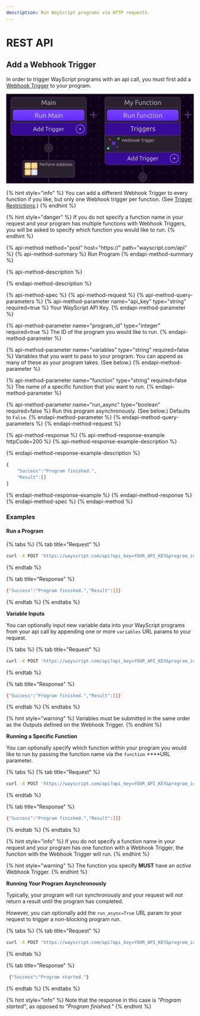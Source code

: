 ```yaml
---
description: Run WayScript programs via HTTP requests.
---
```


# REST API

## **Add a Webhook Trigger**

In order to trigger WayScript programs with an api call, you must first add a [Webhook Trigger](../library/triggers/webhook-trigger.md) to your program.

![](../.gitbook/assets/webhook_function.png)

{% hint style="info" %}
You can add a different Webhook Trigger to every function if you like, but only one Webhook trigger per function. \(See [Trigger Restrictions](../library/triggers/#trigger-restrictions).\)
{% endhint %}

{% hint style="danger" %}
If you do not specify a function name in your request and your program has multiple functions with Webhook Triggers, you will be asked to specify which function you would like to run.
{% endhint %}

{% api-method method="post" host="https://" path="wayscript.com/api" %}
{% api-method-summary %}
Run Program
{% endapi-method-summary %}

{% api-method-description %}

{% endapi-method-description %}

{% api-method-spec %}
{% api-method-request %}
{% api-method-query-parameters %}
{% api-method-parameter name="api\_key" type="string" required=true %}
Your WayScript API Key.
{% endapi-method-parameter %}

{% api-method-parameter name="program\_id" type="integer" required=true %}
The ID of the program you would like to run.
{% endapi-method-parameter %}

{% api-method-parameter name="variables" type="string" required=false %}
Variables that you want to pass to your program. You can append as many of these as your program takes. \(See below.\)
{% endapi-method-parameter %}

{% api-method-parameter name="function" type="string" required=false %}
The name of a specific function that you want to run.
{% endapi-method-parameter %}

{% api-method-parameter name="run\_async" type="boolean" required=false %}
Run this program asynchronously. \(See below.\) Defaults to `False`.
{% endapi-method-parameter %}
{% endapi-method-query-parameters %}
{% endapi-method-request %}

{% api-method-response %}
{% api-method-response-example httpCode=200 %}
{% api-method-response-example-description %}

{% endapi-method-response-example-description %}

```javascript
{
    "Success":"Program finished.",
    "Result":[]
}
```
{% endapi-method-response-example %}
{% endapi-method-response %}
{% endapi-method-spec %}
{% endapi-method %}

### Examples

#### Run a Program

{% tabs %}
{% tab title="Request" %}
```bash
curl -X POST 'https://wayscript.com/api?api_key=YOUR_API_KEY&program_id=1234'
```
{% endtab %}

{% tab title="Response" %}
```bash
{"Success":"Program finished.","Result":[]}
```
{% endtab %}
{% endtabs %}

**Variable Inputs**

You can optionally input new variable data into your WayScript programs from your api call by appending one or more `variables` URL params to your request.

{% tabs %}
{% tab title="Request" %}
```bash
curl -X POST 'https://wayscript.com/api?api_key=YOUR_API_KEY&program_id=1234&variables=Foo&variables=Bar'
```
{% endtab %}

{% tab title="Response" %}
```bash
{"Success":"Program finished.","Result":[]}
```
{% endtab %}
{% endtabs %}

{% hint style="warning" %}
Variables must be submitted in the same order as the Outputs defined on the Webhook Trigger.
{% endhint %}

**Running a Specific Function**

You can optionally specify which function within your program you would like to run by passing the function name via the `function` ****URL parameter.

{% tabs %}
{% tab title="Request" %}
```bash
curl -X POST 'https://wayscript.com/api?api_key=YOUR_API_KEY&program_id=1234&function=My%20Function'
```
{% endtab %}

{% tab title="Response" %}
```bash
{"Success":"Program finished.","Result":[]}
```
{% endtab %}
{% endtabs %}

{% hint style="info" %}
If you do not specify a function name in your request and your program has one function with a Webhook Trigger, the function with the Webhook Trigger will run.
{% endhint %}

{% hint style="warning" %}
The function you specify **MUST** have an _active_ Webhook Trigger.
{% endhint %}

**Running Your Program Asynchronously**

Typically, your program will run synchronously and your request will not return a result until the program has completed. 

However, you can optionally add the `run_async=True` URL param to your request to trigger a non-blocking program run.

{% tabs %}
{% tab title="Request" %}
```bash
curl -X POST 'https://wayscript.com/api?api_key=YOUR_API_KEY&program_id=1234&run_async=True'
```
{% endtab %}

{% tab title="Response" %}
```bash
 {"Success":"Program started."}
```
{% endtab %}
{% endtabs %}

{% hint style="info" %}
Note that the response in this case is _"Program started"_, as opposed to _"Program finished."_
{% endhint %}


